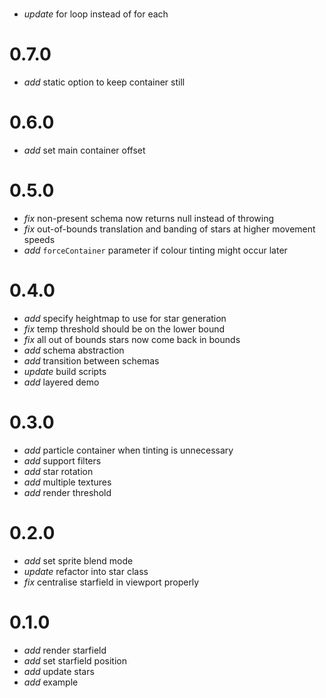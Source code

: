 
#

* _update_ for loop instead of for each

# 0.7.0

* _add_ static option to keep container still

# 0.6.0

* _add_ set main container offset

# 0.5.0

* _fix_ non-present schema now returns null instead of throwing
* _fix_ out-of-bounds translation and banding of stars at higher movement speeds
* _add_ `forceContainer` parameter if colour tinting might occur later

# 0.4.0

* _add_ specify heightmap to use for star generation
* _fix_ temp threshold should be on the lower bound
* _fix_ all out of bounds stars now come back in bounds
* _add_ schema abstraction
* _add_ transition between schemas
* _update_ build scripts
* _add_ layered demo

# 0.3.0

* _add_ particle container when tinting is unnecessary
* _add_ support filters
* _add_ star rotation
* _add_ multiple textures
* _add_ render threshold

# 0.2.0

* _add_ set sprite blend mode
* _update_ refactor into star class
* _fix_ centralise starfield in viewport properly

# 0.1.0

* _add_ render starfield
* _add_ set starfield position
* _add_ update stars
* _add_ example
